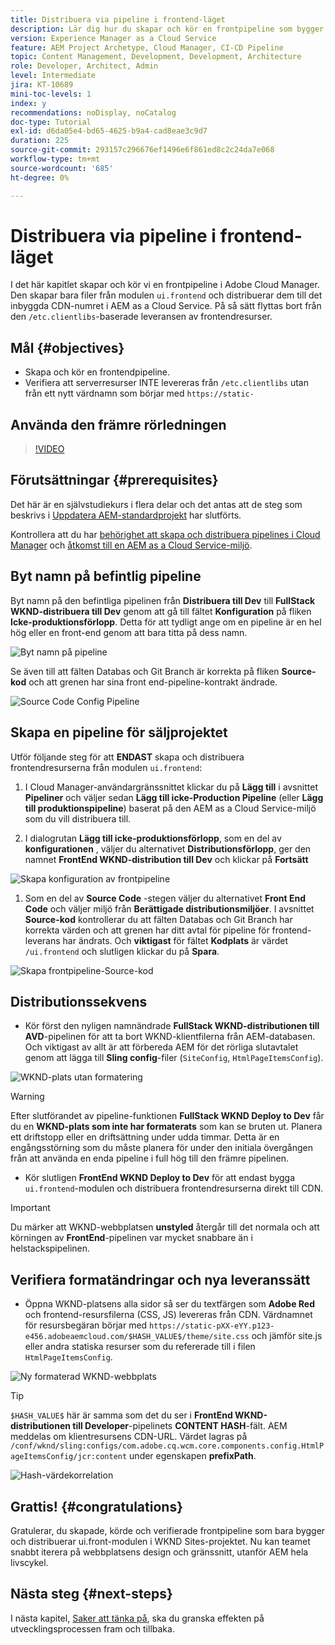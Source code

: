 ```yaml
---
title: Distribuera via pipeline i frontend-läget
description: Lär dig hur du skapar och kör en frontpipeline som bygger frontendresurser och distribuerar till det inbyggda CDN i AEM as a Cloud Service.
version: Experience Manager as a Cloud Service
feature: AEM Project Archetype, Cloud Manager, CI-CD Pipeline
topic: Content Management, Development, Development, Architecture
role: Developer, Architect, Admin
level: Intermediate
jira: KT-10689
mini-toc-levels: 1
index: y
recommendations: noDisplay, noCatalog
doc-type: Tutorial
exl-id: d6da05e4-bd65-4625-b9a4-cad8eae3c9d7
duration: 225
source-git-commit: 293157c296676ef1496e6f861ed8c2c24da7e068
workflow-type: tm+mt
source-wordcount: '685'
ht-degree: 0%

---
```


# Distribuera via pipeline i frontend-läget

I det här kapitlet skapar och kör vi en frontpipeline i Adobe Cloud Manager. Den skapar bara filer från modulen `ui.frontend` och distribuerar dem till det inbyggda CDN-numret i AEM as a Cloud Service. På så sätt flyttas bort från den `/etc.clientlibs`-baserade leveransen av frontendresurser.


## Mål {#objectives}

* Skapa och kör en frontendpipeline.
* Verifiera att serverresurser INTE levereras från `/etc.clientlibs` utan från ett nytt värdnamn som börjar med `https://static-`

## Använda den främre rörledningen

>[!VIDEO](https://video.tv.adobe.com/v/3409420?quality=12&learn=on)

## Förutsättningar {#prerequisites}

Det här är en självstudiekurs i flera delar och det antas att de steg som beskrivs i [Uppdatera AEM-standardprojekt](./update-project.md) har slutförts.

Kontrollera att du har [behörighet att skapa och distribuera pipelines i Cloud Manager](https://experienceleague.adobe.com/docs/experience-manager-cloud-manager/content/requirements/users-and-roles.html?lang=en#role-definitions) och [åtkomst till en AEM as a Cloud Service-miljö](https://experienceleague.adobe.com/docs/experience-manager-cloud-service/content/implementing/using-cloud-manager/manage-environments.html).

## Byt namn på befintlig pipeline

Byt namn på den befintliga pipelinen från __Distribuera till Dev__ till __FullStack WKND-distribuera till Dev__ genom att gå till fältet __Konfiguration__ på fliken __Icke-produktionsförlopp__. Detta för att tydligt ange om en pipeline är en hel hög eller en front-end genom att bara titta på dess namn.

![Byt namn på pipeline](assets/fullstack-wknd-deploy-dev-pipeline.png)


Se även till att fälten Databas och Git Branch är korrekta på fliken __Source-kod__ och att grenen har sina front end-pipeline-kontrakt ändrade.

![Source Code Config Pipeline](assets/fullstack-wknd-source-code-config.png)


## Skapa en pipeline för säljprojektet

Utför följande steg för att __ENDAST__ skapa och distribuera frontendresurserna från modulen `ui.frontend`:

1. I Cloud Manager-användargränssnittet klickar du på __Lägg till__ i avsnittet __Pipeliner__ och väljer sedan __Lägg till icke-Production Pipeline__ (eller __Lägg till produktionspipeline__) baserat på den AEM as a Cloud Service-miljö som du vill distribuera till.

1. I dialogrutan __Lägg till icke-produktionsförlopp__, som en del av __konfigurationen__ , väljer du alternativet __Distributionsförlopp__, ger den namnet __FrontEnd WKND-distribution till Dev__ och klickar på __Fortsätt__

![Skapa konfiguration av frontpipeline](assets/create-frontend-pipeline-configs.png)

1. Som en del av __Source Code__ -stegen väljer du alternativet __Front End Code__ och väljer miljö från __Berättigade distributionsmiljöer__. I avsnittet __Source-kod__ kontrollerar du att fälten Databas och Git Branch har korrekta värden och att grenen har ditt avtal för pipeline för frontend-leverans har ändrats.
Och __viktigast__ för fältet __Kodplats__ är värdet `/ui.frontend` och slutligen klickar du på __Spara__.

![Skapa frontpipeline-Source-kod](assets/create-frontend-pipeline-source-code.png)


## Distributionssekvens

* Kör först den nyligen namnändrade __FullStack WKND-distributionen till AVD__-pipelinen för att ta bort WKND-klientfilerna från AEM-databasen. Och viktigast av allt är att förbereda AEM för det rörliga slutavtalet genom att lägga till __Sling config__-filer (`SiteConfig`, `HtmlPageItemsConfig`).

![WKND-plats utan formatering](assets/unstyled-wknd-site.png)

>[!WARNING]
>
>Efter slutförandet av pipeline-funktionen __FullStack WKND Deploy to Dev__ får du en __WKND-plats som inte har formaterats__ som kan se bruten ut. Planera ett driftstopp eller en driftsättning under udda timmar. Detta är en engångsstörning som du måste planera för under den initiala övergången från att använda en enda pipeline i full hög till den främre pipelinen.


* Kör slutligen __FrontEnd WKND Deploy to Dev__ för att endast bygga `ui.frontend`-modulen och distribuera frontendresurserna direkt till CDN.

>[!IMPORTANT]
>
>Du märker att WKND-webbplatsen __unstyled__ återgår till det normala och att körningen av __FrontEnd__-pipelinen var mycket snabbare än i helstackspipelinen.

## Verifiera formatändringar och nya leveranssätt

* Öppna WKND-platsens alla sidor så ser du textfärgen som __Adobe Red__ och frontend-resursfilerna (CSS, JS) levereras från CDN. Värdnamnet för resursbegäran börjar med `https://static-pXX-eYY.p123-e456.adobeaemcloud.com/$HASH_VALUE$/theme/site.css` och jämför site.js eller andra statiska resurser som du refererade till i filen `HtmlPageItemsConfig`.


![Ny formaterad WKND-webbplats](assets/newly-styled-wknd-site.png)



>[!TIP]
>
>`$HASH_VALUE$` här är samma som det du ser i __FrontEnd WKND-distributionen till Developer__-pipelinets __CONTENT HASH__-fält. AEM meddelas om klientresursens CDN-URL. Värdet lagras på `/conf/wknd/sling:configs/com.adobe.cq.wcm.core.components.config.HtmlPageItemsConfig/jcr:content` under egenskapen __prefixPath__.


![Hash-värdekorrelation](assets/hash-value-correlartion.png)



## Grattis! {#congratulations}

Gratulerar, du skapade, körde och verifierade frontpipeline som bara bygger och distribuerar ui.front-modulen i WKND Sites-projektet. Nu kan teamet snabbt iterera på webbplatsens design och gränssnitt, utanför AEM hela livscykel.

## Nästa steg {#next-steps}

I nästa kapitel, [Saker att tänka på](considerations.md), ska du granska effekten på utvecklingsprocessen fram och tillbaka.

